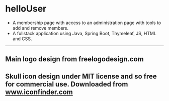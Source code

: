 # helloUser
- A membership page with access to an administration page with tools to add and remove members.
- A fullstack application using Java, Spring Boot, Thymeleaf, JS, HTML and CSS.
---------------------------------------------------------------------------------------------------------
Main logo design from freelogodesign.com
---------------------------------------------------------------------------------------------------------
Skull icon design under MIT license and so free for commercial use. Downloaded from www.iconfinder.com
---------------------------------------------------------------------------------------------------------
